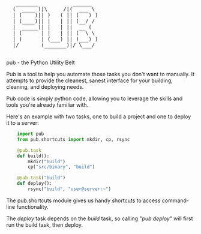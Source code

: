 <pre>
   _______           ______  
  (  ____ )|\     /|(  ___ \ 
  | (    )|| )   ( || (   ) )
  | (____)|| |   | || (__/ / 
  |  _____)| |   | ||  __ (  
  | (      | |   | || (  \ \ 
  | )      | (___) || )___) )
  |/       (_______)|/ \___/ 

</pre>

pub - the Python Utility Belt

Pub is a tool to help you automate those tasks you don't want to manually. It
attempts to provide the cleanest, sanest interface for your building, cleaning,
and deploying needs.

Pub code is simply python code, allowing you to leverage the skills and tools
you're already familiar with.

Here's an example with two tasks, one to build a project and one to deploy it
to a server:

```python
    import pub
    from pub.shortcuts import mkdir, cp, rsync

    @pub.task
    def build():
        mkdir("build")
        cp("src/binary", "build")

    @pub.task("build")
    def deploy():
        rsync("build", "user@server:~")
```

The pub.shortcuts module gives us handy shortcuts to access command-line
functionality.

The *deploy* task depends on the *build* task, so calling "*pub deploy*"
will first run the build task, then deploy.
